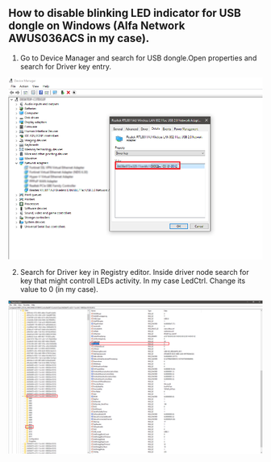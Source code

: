 ## How to disable blinking LED indicator for USB dongle on Windows (Alfa Network AWUS036ACS in my case).

1. Go to Device Manager and search for USB dongle.Open properties and search for Driver key entry.

![alt text](images/device-manager-blured.PNG)

2. Search for Driver key in Registry editor. Inside driver node search for key that might controll LEDs activity. In my case LedCtrl. Change its value to 0 (in my case).

![alt text](images/registry-editor-blured.PNG)
